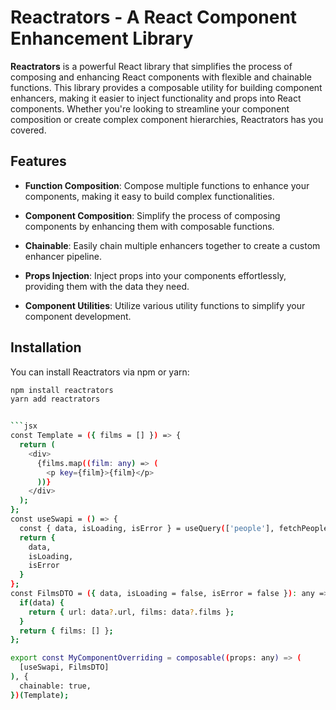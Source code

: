 # Reactrators - A React Component Enhancement Library

**Reactrators** is a powerful React library that simplifies the process of composing and enhancing React components with flexible and chainable functions. This library provides a composable utility for building component enhancers, making it easier to inject functionality and props into React components. Whether you're looking to streamline your component composition or create complex component hierarchies, Reactrators has you covered.

## Features

- **Function Composition**: Compose multiple functions to enhance your components, making it easy to build complex functionalities.

- **Component Composition**: Simplify the process of composing components by enhancing them with composable functions.

- **Chainable**: Easily chain multiple enhancers together to create a custom enhancer pipeline.

- **Props Injection**: Inject props into your components effortlessly, providing them with the data they need.

- **Component Utilities**: Utilize various utility functions to simplify your component development.

## Installation

You can install Reactrators via npm or yarn:

```bash
npm install reactrators
yarn add reactrators


```jsx
const Template = ({ films = [] }) => {
  return (
    <div>
      {films.map((film: any) => (
        <p key={film}>{film}</p>
      ))}
    </div>
  );
};
const useSwapi = () => {
  const { data, isLoading, isError } = useQuery(['people'], fetchPeople);
  return {
    data,
    isLoading,
    isError
  }
};
const FilmsDTO = ({ data, isLoading = false, isError = false }): any => {
  if(data) {
    return { url: data?.url, films: data?.films };
  }
  return { films: [] };
};

export const MyComponentOverriding = composable((props: any) => (
  [useSwapi, FilmsDTO]
), {
  chainable: true,
})(Template);

